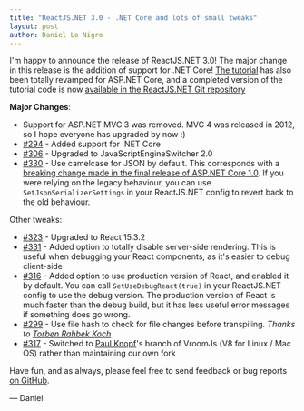 ```yaml
---
title: "ReactJS.NET 3.0 - .NET Core and lots of small tweaks"
layout: post
author: Daniel Lo Nigro
---
```


I'm happy to announce the release of ReactJS.NET 3.0! The major change in this release is the addition of support for .NET Core!  [The tutorial](/getting-started/tutorial.html) has also been totally revamped for ASP.NET Core, and a completed version of the tutorial code is now [available in the ReactJS.NET Git repository](https://github.com/reactjs/React.NET/tree/master/tutorial-code)

**Major Changes**:

* Support for ASP.NET MVC 3 was removed. MVC 4 was released in 2012, so I hope everyone has upgraded by now :)
* [#294](https://github.com/reactjs/React.NET/issues/294) - Added support for .NET Core
* [#306](https://github.com/reactjs/React.NET/issues/306) - Upgraded to JavaScriptEngineSwitcher 2.0
* [#330](https://github.com/reactjs/React.NET/issues/330) - Use camelcase for JSON by default. This corresponds with a [breaking change made in the final release of ASP.NET Core 1.0](https://github.com/aspnet/Announcements/issues/194). If you were relying on the legacy behaviour, you can use `SetJsonSerializerSettings` in your ReactJS.NET config to revert back to the old behaviour.

Other tweaks:

* [#323](https://github.com/reactjs/React.NET/issues/323) - Upgraded to React 15.3.2
* [#331](https://github.com/reactjs/React.NET/issues/331) - Added option to totally disable server-side rendering. This is useful when debugging your React components, as it's easier to debug client-side
* [#316](https://github.com/reactjs/React.NET/issues/316) - Added option to use production version of React, and enabled it by default. You can call `SetUseDebugReact(true)` in your ReactJS.NET config to use the debug version. The production version of React is much faster than the debug build, but it has less useful error messages if something does go wrong.
* [#299](https://github.com/reactjs/React.NET/issues/299) - Use file hash to check for file changes before transpiling. *Thanks to [Torben Rahbek Koch](https://github.com/TorbenRahbekKoch)*
* [#317](https://github.com/reactjs/React.NET/issues/317) - Switched to [Paul Knopf](https://github.com/pauldotknopf)'s branch of VroomJs (V8 for Linux / Mac OS) rather than maintaining our own fork


Have fun, and as always, please feel free to send feedback or bug reports
[on GitHub](https://github.com/reactjs/React.NET).

— Daniel
